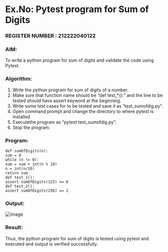 # Ex.No:   Pytest program for Sum of Digits 

                                                                     
### REGISTER NUMBER : 212222040122
### AIM: 
To write a python program for sum of digits and validate the code using Pytest. 
### Algorithm:

1. Write the python program for sum of digits of a number. 
2. Make sure that function name should be “def test_*():” and the line to be tested 
should have assert keyword at the beginning. 
3. Write some test cases for to be tested and save it as “test_sumofdig.py”. 
4. Open command prompt and change the directory to where pytest is installed
5. Executethe program as “pytest test_sumofdig.py”. 
6. Stop the program.

### Program:
```
def sumOfDigits(n):
sum = 0
while (n != 0):
sum = sum + int(n % 10)
n = int(n/10)
return sum
def test_1():
assert sumOfDigits(123) == 6
def test_2():
assert sumOfDigits(256) == 2
```

### Output:
![image](https://github.com/user-attachments/assets/b79c30ef-69a2-42bf-aa70-1673bab735f6)

### Result:
Thus, the python program for sum of digits is tested using pytest and executed and output is verified successfully.

